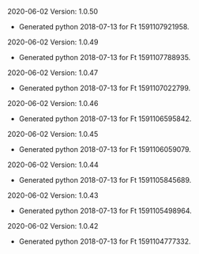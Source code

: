 2020-06-02 Version: 1.0.50
- Generated python 2018-07-13 for Ft 1591107921958.

2020-06-02 Version: 1.0.49
- Generated python 2018-07-13 for Ft 1591107788935.

2020-06-02 Version: 1.0.47
- Generated python 2018-07-13 for Ft 1591107022799.

2020-06-02 Version: 1.0.46
- Generated python 2018-07-13 for Ft 1591106595842.

2020-06-02 Version: 1.0.45
- Generated python 2018-07-13 for Ft 1591106059079.

2020-06-02 Version: 1.0.44
- Generated python 2018-07-13 for Ft 1591105845689.

2020-06-02 Version: 1.0.43
- Generated python 2018-07-13 for Ft 1591105498964.

2020-06-02 Version: 1.0.42
- Generated python 2018-07-13 for Ft 1591104777332.

